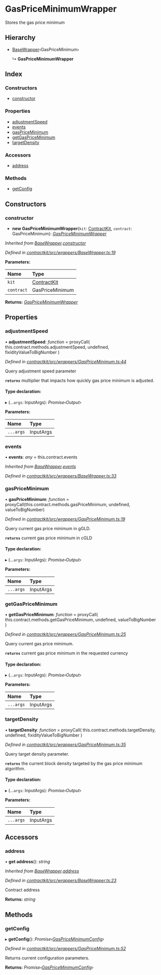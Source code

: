# GasPriceMinimumWrapper

Stores the gas price minimum

## Hierarchy

* [BaseWrapper](_wrappers_basewrapper_.basewrapper.md)‹GasPriceMinimum›

  ↳ **GasPriceMinimumWrapper**

## Index

### Constructors

* [constructor](_wrappers_gaspriceminimum_.gaspriceminimumwrapper.md#constructor)

### Properties

* [adjustmentSpeed](_wrappers_gaspriceminimum_.gaspriceminimumwrapper.md#adjustmentspeed)
* [events](_wrappers_gaspriceminimum_.gaspriceminimumwrapper.md#events)
* [gasPriceMinimum](_wrappers_gaspriceminimum_.gaspriceminimumwrapper.md#gaspriceminimum)
* [getGasPriceMinimum](_wrappers_gaspriceminimum_.gaspriceminimumwrapper.md#getgaspriceminimum)
* [targetDensity](_wrappers_gaspriceminimum_.gaspriceminimumwrapper.md#targetdensity)

### Accessors

* [address](_wrappers_gaspriceminimum_.gaspriceminimumwrapper.md#address)

### Methods

* [getConfig](_wrappers_gaspriceminimum_.gaspriceminimumwrapper.md#getconfig)

## Constructors

### constructor

+ **new GasPriceMinimumWrapper**\(`kit`: [ContractKit](_kit_.contractkit.md), `contract`: GasPriceMinimum\): [_GasPriceMinimumWrapper_](_wrappers_gaspriceminimum_.gaspriceminimumwrapper.md)

_Inherited from_ [_BaseWrapper_](_wrappers_basewrapper_.basewrapper.md)_._[_constructor_](_wrappers_basewrapper_.basewrapper.md#constructor)

_Defined in_ [_contractkit/src/wrappers/BaseWrapper.ts:19_](https://github.com/celo-org/celo-monorepo/blob/master/packages/contractkit/src/wrappers/BaseWrapper.ts#L19)

**Parameters:**

| Name | Type |
| :--- | :--- |
| `kit` | [ContractKit](_kit_.contractkit.md) |
| `contract` | GasPriceMinimum |

**Returns:** [_GasPriceMinimumWrapper_](_wrappers_gaspriceminimum_.gaspriceminimumwrapper.md)

## Properties

### adjustmentSpeed

• **adjustmentSpeed**: _function_ = proxyCall\( this.contract.methods.adjustmentSpeed, undefined, fixidityValueToBigNumber \)

_Defined in_ [_contractkit/src/wrappers/GasPriceMinimum.ts:44_](https://github.com/celo-org/celo-monorepo/blob/master/packages/contractkit/src/wrappers/GasPriceMinimum.ts#L44)

Query adjustment speed parameter

**`returns`** multiplier that impacts how quickly gas price minimum is adjusted.

#### Type declaration:

▸ \(...`args`: InputArgs\): _Promise‹Output›_

**Parameters:**

| Name | Type |
| :--- | :--- |
| `...args` | InputArgs |

### events

• **events**: _any_ = this.contract.events

_Inherited from_ [_BaseWrapper_](_wrappers_basewrapper_.basewrapper.md)_._[_events_](_wrappers_basewrapper_.basewrapper.md#events)

_Defined in_ [_contractkit/src/wrappers/BaseWrapper.ts:33_](https://github.com/celo-org/celo-monorepo/blob/master/packages/contractkit/src/wrappers/BaseWrapper.ts#L33)

### gasPriceMinimum

• **gasPriceMinimum**: _function_ = proxyCall\(this.contract.methods.gasPriceMinimum, undefined, valueToBigNumber\)

_Defined in_ [_contractkit/src/wrappers/GasPriceMinimum.ts:19_](https://github.com/celo-org/celo-monorepo/blob/master/packages/contractkit/src/wrappers/GasPriceMinimum.ts#L19)

Query current gas price minimum in gGLD.

**`returns`** current gas price minimum in cGLD

#### Type declaration:

▸ \(...`args`: InputArgs\): _Promise‹Output›_

**Parameters:**

| Name | Type |
| :--- | :--- |
| `...args` | InputArgs |

### getGasPriceMinimum

• **getGasPriceMinimum**: _function_ = proxyCall\( this.contract.methods.getGasPriceMinimum, undefined, valueToBigNumber \)

_Defined in_ [_contractkit/src/wrappers/GasPriceMinimum.ts:25_](https://github.com/celo-org/celo-monorepo/blob/master/packages/contractkit/src/wrappers/GasPriceMinimum.ts#L25)

Query current gas price minimum.

**`returns`** current gas price minimum in the requested currency

#### Type declaration:

▸ \(...`args`: InputArgs\): _Promise‹Output›_

**Parameters:**

| Name | Type |
| :--- | :--- |
| `...args` | InputArgs |

### targetDensity

• **targetDensity**: _function_ = proxyCall\( this.contract.methods.targetDensity, undefined, fixidityValueToBigNumber \)

_Defined in_ [_contractkit/src/wrappers/GasPriceMinimum.ts:35_](https://github.com/celo-org/celo-monorepo/blob/master/packages/contractkit/src/wrappers/GasPriceMinimum.ts#L35)

Query target density parameter.

**`returns`** the current block density targeted by the gas price minimum algorithm.

#### Type declaration:

▸ \(...`args`: InputArgs\): _Promise‹Output›_

**Parameters:**

| Name | Type |
| :--- | :--- |
| `...args` | InputArgs |

## Accessors

### address

• **get address**\(\): _string_

_Inherited from_ [_BaseWrapper_](_wrappers_basewrapper_.basewrapper.md)_._[_address_](_wrappers_basewrapper_.basewrapper.md#address)

_Defined in_ [_contractkit/src/wrappers/BaseWrapper.ts:23_](https://github.com/celo-org/celo-monorepo/blob/master/packages/contractkit/src/wrappers/BaseWrapper.ts#L23)

Contract address

**Returns:** _string_

## Methods

### getConfig

▸ **getConfig**\(\): _Promise‹_[_GasPriceMinimumConfig_](../interfaces/_wrappers_gaspriceminimum_.gaspriceminimumconfig.md)_›_

_Defined in_ [_contractkit/src/wrappers/GasPriceMinimum.ts:52_](https://github.com/celo-org/celo-monorepo/blob/master/packages/contractkit/src/wrappers/GasPriceMinimum.ts#L52)

Returns current configuration parameters.

**Returns:** _Promise‹_[_GasPriceMinimumConfig_](../interfaces/_wrappers_gaspriceminimum_.gaspriceminimumconfig.md)_›_

